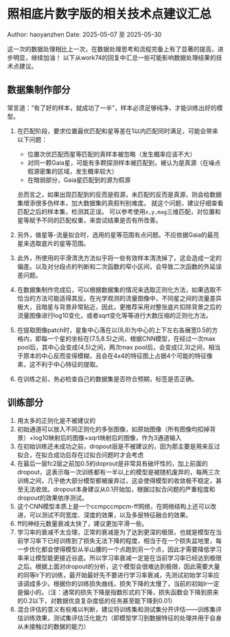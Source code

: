 # 照相底片数字版的相关技术点建议汇总

Author: haoyanzhen
Date:   2025-05-07 至 2025-05-30

这一次的数据处理相比上一次，在数据处理思考和流程完备上有了显著的提高，进步明显，继续加油！
以下从work74的回复中汇总一些可能影响数据处理结果的技术点建议。

## 数据集制作部分

常言道：“有了好的样本，就成功了一半”，样本必须足够纯净，才能训练出好的模型。

1. 在匹配阶段，要求位置最优匹配和星等差在1以内匹配同时满足，可能会带来以下问题：

   - 位置次优匹配而星等匹配的真样本被忽略（发生概率应该不大）
   - 对同一颗Gaia星，可能有多颗探测样本被匹配到，被认为是真源（在噪点假源密集的区域，发生概率较大）
   - 在暗弱部分，Gaia星匹配到的源为假源

    总而言之，如果出现匹配到的反而是假源，未匹配的反而是真源，则会给数据集增添很多伪样本，加大数据集的真假判别难度。
    就这个问题，建议仔细查看匹配之后的样本集，检测其正误。
    可以参考使用`x,y,mag`三维匹配，对位置和星等赋予不同的匹配权重，来尝试结果是否有所改善。

2. 另外，做星等-流量拟合时，选用的星等范围有点问题。不应依据Gaia的最亮星来选取底片的星等范围。
3. 此外，所使用的平滑清洗方法似乎将一些有效样本清洗掉了，这会造成一定的偏差。以及对分段点的判断和二次函数的窄小区间，会导致二次函数的外延误差问题。
4. 在数据集制作完成后，可以根据数据集的情况来选取正则化方法，如果选取不恰当的方法可能适得其反。在光学观测的流量图像中，不同星之间的流量差异极大，且暗星与背景非常贴近，因此，更推荐采用对整张底片扣除背景之后的流量图像进行log10变化，或者sqrt变化等等进行大数压缩的正则化方法。
5. 在提取图像patch时，星象中心落在以(8,8)为中心的上下左右各展宽0.5的方格内，即每一个星的坐标在(7.5,8.5)之间，根据CNN模型，在经过一次max pool后，其中心会变成(4,5)之间，两次max pool后，会变成(2,3)之间，相当于原本的中心反而变得模糊，且会在4x4的特征图上占据4个可能的特征像素，这不利于中心特征的提取。
6. 在训练之前，务必检查自己的数据集是否符合预期，标签是否正确。

## 训练部分

1. 用太多的正则化是不被建议的
2. 初始通道可以放入不同正则化的多张图像，如原始图像（所有图像均扣掉背景）+log10映射后的图像+sqrt映射后的图像，作为3通道输入
3. 在初始训练还未成功之前，dropout层是不被建议的，因为那主要是用来反过拟合，在拟合成功后存在过拟合问题时才会考虑
4. 在最后一层fc2层之前加0.5的doprout是非常具有破坏性的，加上前面的dropout，这表示每一次训练都有一半以上的模型是被随机废弃的，每两三次训练之间，几乎绝大部分模型都被废弃过，这会使得模型的收敛极不稳定，甚至无法收敛。dropout本身建议从0.1开始加，根据过拟合问题的严重程度和dropout的效果依序测试。
5. 这个CNN模型本质上是一个ccmpccmpcm-ff网络，在网络结构上还可以改进，可以测试不同宽度、深度的效果，以及多层特征融合的效果。
6. ff的神经元数量衰减太快了，建议更加平滑一些。
7. 学习率的衰减不太合理，正常的衰减是为了达到更深的极限，也就是模型在当前学习率下已经训练到了损失无法下降的程度，相当于在一个损失盆地里，每一步优化都会使得模型从半山腰的一个点跑到另一个点，因此才需要降低学习率来让模型能更接近谷底。所以学习率衰减一定是在当前学习率已经达到极限之后。根据上面对dropout的分析，这个模型会很难达到极限，因此需要大量的同等lr下的训练，最开始最好先不要进行学习率衰减，先测试初始学习率应该调成多少。根据你的训练损失曲线，损失下降的太慢了，当前的初始lr一定是偏小的。（注：通常的损失下降是指数形式的下降，损失函数会下降到原来的0.2以下，对数据优良复杂度低的任务甚至能下降到0.01）
8. 混合评估的意义有些难以判断，建议将训练集和测试集分开评估——训练集评估训练效果，测试集评估泛化能力（即模型学习到数据特征的处理并用于自身从未接触过的数据的能力）
